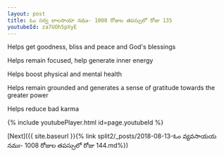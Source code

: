 ```yaml
---
layout: post
title: ఓం సర్వ లాలసాయా నమః- 1008 రోజుల తపస్సులో రోజు 135
youtubeId: za7UOh5pXyE
---
```

 
 
Helps get goodness, bliss and peace and God's blessings
 
Helps remain focused, help generate inner energy 
 
Helps boost physical and mental health 
 
Helps remain grounded and generates a sense of gratitude towards the greater power 
 
Helps reduce bad karma
 
 
 
 


{% include youtubePlayer.html id=page.youtubeId %}
 
[Next]({{ site.baseurl }}{% link  split2/_posts/2018-08-13-ఓం వ్యవసాయయ నమః- 1008 రోజుల తపస్సులో రోజు 144.md%})
 
